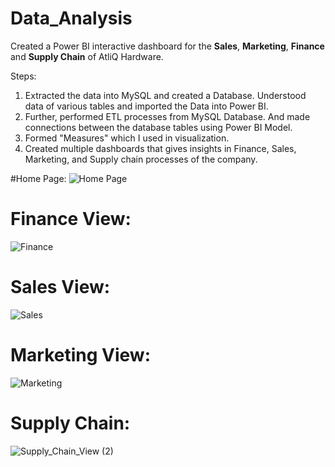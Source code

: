# Data_Analysis
Created a Power BI interactive dashboard for the **Sales**, **Marketing**, **Finance** and **Supply Chain** of AtliQ Hardware.


Steps:

1) Extracted the data into MySQL and created a Database. Understood data of various tables and imported the Data into Power BI.
2) Further, performed ETL processes from MySQL Database. And made connections between the database tables using Power BI Model.
3) Formed "Measures" which I used in visualization.
4) Created multiple dashboards that gives insights in Finance, Sales, Marketing, and Supply chain processes of the company.


#Home Page:
![Home Page](https://user-images.githubusercontent.com/49318251/191730771-95595eb9-d165-4edf-b670-eef433ddf7c0.png)

# Finance View:
![Finance](https://user-images.githubusercontent.com/49318251/191730836-aec0e736-a36f-4df7-970b-d66805487a29.png)

# Sales View:
![Sales](https://user-images.githubusercontent.com/49318251/191730870-bd91eddf-5e9d-4e00-a251-c0bc41573d23.png)

# Marketing View:
![Marketing](https://user-images.githubusercontent.com/49318251/191730907-fb83393b-8641-4647-8b90-7fde39647b33.png)

# Supply Chain:
![Supply_Chain_View (2)](https://user-images.githubusercontent.com/49318251/191730946-2f3f58c5-763f-4d51-aac8-51565052b9f1.png)


